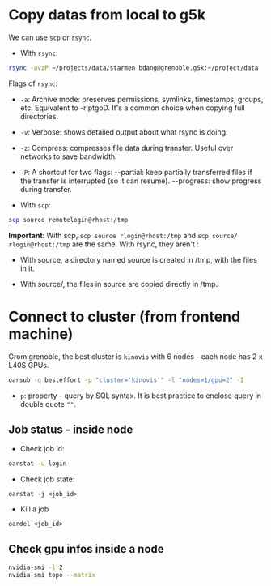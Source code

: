 # Copy datas from local to g5k

We can use `scp` or `rsync`. 

- With `rsync`: 

```bash
rsync -avzP ~/projects/data/starmen bdang@grenoble.g5k:~/project/data
```
Flags of `rsync`: 

- `-a`: Archive mode: preserves permissions, symlinks, timestamps, groups, etc. Equivalent to -rlptgoD. It's a common choice when copying full directories.

- `-v`: Verbose: shows detailed output about what rsync is doing.

- `-z`:	Compress: compresses file data during transfer. Useful over networks to save bandwidth.

- `-P`:	A shortcut for two flags:
	    --partial: keep partially transferred files if the transfer is interrupted (so it can resume).
	    --progress: show progress during transfer.

- With `scp`: 

```bash
scp source remotelogin@rhost:/tmp
```

**Important**: With scp, `scp source rlogin@rhost:/tmp` and `scp source/ rlogin@rhost:/tmp` are the same. With rsync, they aren't :

- With source, a directory named source is created in /tmp, with the files in it.

- With source/, the files in source are copied directly in /tmp.

# Connect to cluster (from frontend machine)

Grom grenoble, the best cluster is `kinovis` with 6 nodes - each node has 2 x L40S GPUs. 

```bash
oarsub -q besteffort -p "cluster='kinovis'" -l "nodes=1/gpu=2" -I
```

- `p`: property - query by SQL syntax. It is best practice to enclose query in double quote `""`.

## Job status - inside node

- Check job id: 

```bash
oarstat -u login
```

- Check job state: 
```
oarstat -j <job_id>
```

- Kill a job
```
oardel <job_id> 
```

## Check gpu infos inside a node

```bash
nvidia-smi -l 2
nvidia-smi topo --matrix

```